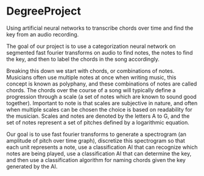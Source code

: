 # DegreeProject
Using artificial neural networks to transcribe chords over time and find the key from an audio recording.

The goal of our project is to use a categorization neural network on segmented fast fourier transforms on audio to find notes, the notes to find the key, and then
to label the chords in the song accordingly.

Breaking this down we start with chords, or combinations of notes. Musicians often use multiple notes at once when writing music, this concept is known as polyphany,
and these combinations of notes are called chords. The chords over the course of a song will typically define a progression through a scale (a set of notes which are
known to sound good together). Important to note is that scales are subjective in nature, and often when multiple scales can be chosen the choice is based on 
readability for the musician. Scales and notes are denoted by the letters A to G, and the set of notes represent a set of pitches defined by a logarithmic equation.

Our goal is to use fast fourier transforms to generate a spectrogram (an amplitude of pitch over time graph), discretize this spectrogram so that each unit represents 
a note, use a classification AI that can recognize which notes are being played, use a classification AI that can determine the key, and then use a classification
algorithm for naming chords given the key generated by the AI.
